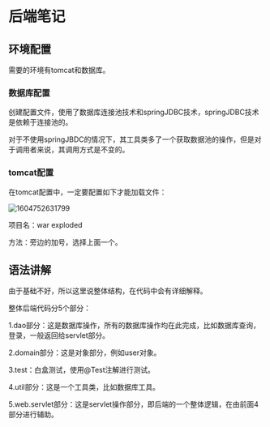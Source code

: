 # 后端笔记

## 环境配置

需要的环境有tomcat和数据库。

### 数据库配置

创建配置文件，使用了数据库连接池技术和springJDBC技术，springJDBC技术是依赖于连接池的。

对于不使用springJBDC的情况下，其工具类多了一个获取数据池的操作，但是对于调用者来说，其调用方式是不变的。

### tomcat配置

在tomcat配置中，一定要配置如下才能加载文件：

![1604752631799](C:\Users\hp\AppData\Roaming\Typora\typora-user-images\1604752631799.png)

项目名：war exploded

方法：旁边的加号，选择上面一个。

## 语法讲解

由于基础不好，所以这里说整体结构，在代码中会有详细解释。

整体后端代码分5个部分：

1.dao部分：这是数据库操作，所有的数据库操作均在此完成，比如数据库查询，登录，一般返回给servlet部分。

2.domain部分：这是对象部分，例如user对象。

3.test：白盒测试，使用@Test注解进行测试。

4.util部分：这是一个工具类，比如数据库工具。

5.web.servlet部分：这是servlet操作部分，即后端的一个整体逻辑，在由前面4部分进行辅助。